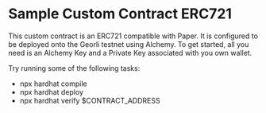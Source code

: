 # Sample Custom Contract ERC721 

This custom contract is an ERC721 compatible with Paper. It is configured to be deployed onto the Georli testnet using Alchemy. To get started, all you need is an Alchemy Key and a Private Key associated with you own wallet.

Try running some of the following tasks:
- npx hardhat compile
- npx hardhat deploy
- npx hardhat verify $CONTRACT_ADDRESS
